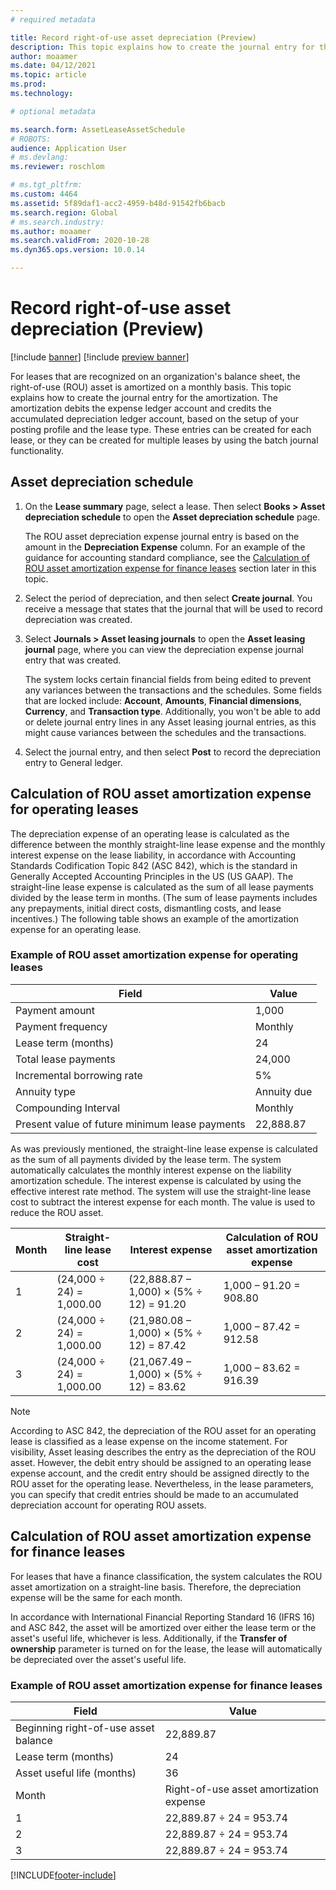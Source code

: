 ```yaml
---
# required metadata

title: Record right-of-use asset depreciation (Preview)
description: This topic explains how to create the journal entry for the amortization that is required for leases that are recognized on an organization's balance sheet. 
author: moaamer
ms.date: 04/12/2021
ms.topic: article
ms.prod: 
ms.technology: 

# optional metadata

ms.search.form: AssetLeaseAssetSchedule
# ROBOTS: 
audience: Application User
# ms.devlang: 
ms.reviewer: roschlom

# ms.tgt_pltfrm: 
ms.custom: 4464
ms.assetid: 5f89daf1-acc2-4959-b48d-91542fb6bacb
ms.search.region: Global
# ms.search.industry: 
ms.author: moaamer
ms.search.validFrom: 2020-10-28
ms.dyn365.ops.version: 10.0.14

---
```


# Record right-of-use asset depreciation (Preview)

[!include [banner](../includes/banner.md)]
[!include [preview banner](../includes/preview-banner.md)]


For leases that are recognized on an organization's balance sheet, the right-of-use (ROU) asset is amortized on a monthly basis. This topic explains how to create the journal entry for the amortization. The amortization debits the expense ledger account and credits the accumulated depreciation ledger account, based on the setup of your posting profile and the lease type. These entries can be created for each lease, or they can be created for multiple leases by using the batch journal functionality.

## Asset depreciation schedule

1. On the **Lease summary** page, select a lease. Then select **Books \> Asset depreciation schedule** to open the **Asset depreciation schedule** page.

    The ROU asset depreciation expense journal entry is based on the amount in the **Depreciation Expense** column. For an example of the guidance for accounting standard compliance, see the [Calculation of ROU asset amortization expense for finance leases](#calculation-of-rou-asset-amortization-expense-for-finance-leases) section later in this topic.

2. Select the period of depreciation, and then select **Create journal**. You receive a message that states that the journal that will be used to record depreciation was created.
3. Select **Journals \> Asset leasing journals** to open the **Asset leasing journal** page, where you can view the depreciation expense journal entry that was created.

   The system locks certain financial fields from being edited to prevent any variances between the transactions and the schedules. Some fields that are locked include: **Account**, **Amounts**, **Financial dimensions**, **Currency**, and **Transaction type**. Additionally, you won't be able to add or delete journal entry lines in any Asset leasing journal entries, as this might cause variances between the schedules and the transactions.

4. Select the journal entry, and then select **Post** to record the depreciation entry to General ledger.

## Calculation of ROU asset amortization expense for operating leases

The depreciation expense of an operating lease is calculated as the difference between the monthly straight-line lease expense and the monthly interest expense on the lease liability, in accordance with Accounting Standards Codification Topic 842 (ASC 842), which is the standard in Generally Accepted Accounting Principles in the US (US GAAP). The straight-line lease expense is calculated as the sum of all lease payments divided by the lease term in months. (The sum of lease payments includes any prepayments, initial direct costs, dismantling costs, and lease incentives.) The following table shows an example of the amortization expense for an operating lease.

### Example of ROU asset amortization expense for operating leases

| Field                                          | Value       |
|------------------------------------------------|-------------|
| Payment amount                                 | 1,000       |
| Payment frequency                              | Monthly     |
| Lease term (months)                            | 24          |
| Total lease payments                           | 24,000      |
| Incremental borrowing rate                     | 5%          |
| Annuity type                                   | Annuity due |
| Compounding Interval                           | Monthly     |
| Present value of future minimum lease payments | 22,888.87   |

As was previously mentioned, the straight-line lease expense is calculated as the sum of all payments divided by the lease term. The system automatically calculates the monthly interest expense on the liability amortization schedule. The interest expense is calculated by using the effective interest rate method. The system will use the straight-line lease cost to subtract the interest expense for each month. The value is used to reduce the ROU asset.

| Month | Straight-line lease cost | Interest expense                        | Calculation of ROU asset amortization expense |
|-------|--------------------------|-----------------------------------------|-----------------------------------------------|
| 1     | (24,000 ÷ 24) = 1,000.00 | (22,888.87 – 1,000) × (5% ÷ 12) = 91.20 | 1,000 – 91.20 = 908.80                        |
| 2     | (24,000 ÷ 24) = 1,000.00 | (21,980.08 – 1,000) × (5% ÷ 12) = 87.42 | 1,000 – 87.42 = 912.58                        |
| 3     | (24,000 ÷ 24) = 1,000.00 | (21,067.49 – 1,000) × (5% ÷ 12) = 83.62 | 1,000 – 83.62 = 916.39                        |

> [!NOTE]
> According to ASC 842, the depreciation of the ROU asset for an operating lease is classified as a lease expense on the income statement. For visibility, Asset leasing describes the entry as the depreciation of the ROU asset. However, the debit entry should be assigned to an operating lease expense account, and the credit entry should be assigned directly to the ROU asset for the operating lease. Nevertheless, in the lease parameters, you can specify that credit entries should be made to an accumulated depreciation account for operating ROU assets.

## Calculation of ROU asset amortization expense for finance leases

For leases that have a finance classification, the system calculates the ROU asset amortization on a straight-line basis. Therefore, the depreciation expense will be the same for each month.

In accordance with International Financial Reporting Standard 16 (IFRS 16) and ASC 842, the asset will be amortized over either the lease term or the asset's useful life, whichever is less. Additionally, if the **Transfer of ownership** parameter is turned on for the lease, the lease will automatically be depreciated over the asset's useful life.

### Example of ROU asset amortization expense for finance leases

| Field                                | Value                                   |
|--------------------------------------|-----------------------------------------|
| Beginning right-of-use asset balance | 22,889.87                               |
| Lease term (months)                  | 24                                      |
| Asset useful life (months)           | 36                                      |
| Month                                | Right-of-use asset amortization expense |
| 1                                    | 22,889.87 ÷ 24 = 953.74                 |
| 2                                    | 22,889.87 ÷ 24 = 953.74                 |
| 3                                    | 22,889.87 ÷ 24 = 953.74                 |


[!INCLUDE[footer-include](../../includes/footer-banner.md)]
